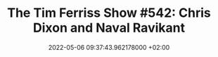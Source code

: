 ---
title: "The Tim Ferriss Show #542: Chris Dixon and Naval Ravikant"
date: 2022-05-06 09:37:43.962178000 +02:00
source_url: https://podcasts.apple.com/dk/podcast/542-chris-dixon-and-naval-ravikant-the-wonders-of/id863897795?i=1000540043607
source_domain: podcasts.apple.com
author_name: ''
author_avatar: ''
category: podcasts
type: product.item
description: "A great primer on Web3 and the potential of NFTs with Naval Ravikant and Chris Dixon."
images:
- https://is5-ssl.mzstatic.com/image/thumb/Podcasts126/v4/ca/b5/c7/cab5c7c3-87dc-38e9-e053-bb890f42b484/mza_9248659527180233494.jpeg/552x0w.webp
---